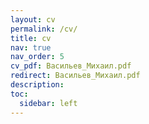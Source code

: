 ```yaml
---
layout: cv
permalink: /cv/
title: cv
nav: true
nav_order: 5
cv_pdf: Васильев_Михаил.pdf
redirect: Васильев_Михаил.pdf
description:
toc:
  sidebar: left
---
```

